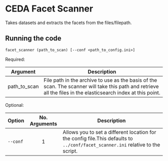 # CEDA Facet Scanner

Takes datasets and extracts the facets from the files/filepath.


## Running the code

`facet_scanner (path_to_scan) [--conf <path_to_config.ini>]`

Required:

| Argument   | Description |
| ------------ | ------------ |
| path_to_scan | File path in the archive to use as the basis of the scan. The scanner will take this path and retrieve all the files in the elasticsearch index at this point. |



Optional:

| Option   | No. Arguments | Description |
| -------- | :-------------------: | ------ |
| `--conf` | 1                   | Allows you to set a different location for the config file.This defaults to `../conf/facet_scanner.ini` relative to the script. |
